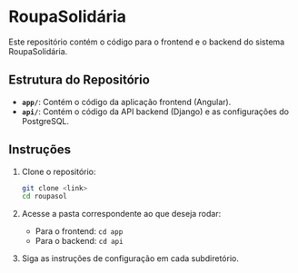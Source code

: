 # RoupaSolidária

Este repositório contém o código para o frontend e o backend do sistema RoupaSolidária.

## Estrutura do Repositório

- **`app/`**: Contém o código da aplicação frontend (Angular).
- **`api/`**: Contém o código da API backend (Django) e as configurações do PostgreSQL.

## Instruções

1. Clone o repositório:
   ```bash
   git clone <link>
   cd roupasol
   ```

2. Acesse a pasta correspondente ao que deseja rodar:
   - Para o frontend: `cd app`
   - Para o backend: `cd api`

3. Siga as instruções de configuração em cada subdiretório.
